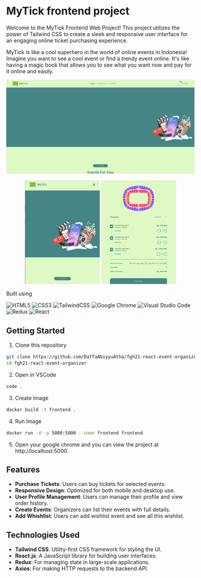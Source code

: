 # MyTick frontend project

Welcome to the MyTick Frontend Web Project! This project utilizes the power of Tailwind CSS to create a sleek and responsive user interface for an engaging online ticket purchasing experience.

MyTick is like a cool superhero in the world of online events in Indonesia! Imagine you want to see a cool event or find a trendy event online. It's like having a magic book that allows you to see what you want now and pay for it online and easily.

<img src="/readmi1.png" alt="web-desktop" />
<p float="left" align="center">
<img src="/readme2.png" alt="web-mobile-1" width="200px" />
<img src="/readme3.png" alt="web-mobile-2" width="200px" />
</p>

Built using

![HTML5](https://img.shields.io/badge/html5-%23E34F26.svg?style=for-the-badge&logo=html5&logoColor=white)
![CSS3](https://img.shields.io/badge/css3-%231572B6.svg?style=for-the-badge&logo=css3&logoColor=white)
![TailwindCSS](https://img.shields.io/badge/tailwindcss-%2338B2AC.svg?style=for-the-badge&logo=tailwind-css&logoColor=white)
![Google Chrome](https://img.shields.io/badge/Google%20Chrome-4285F4?style=for-the-badge&logo=GoogleChrome&logoColor=white)
![Visual Studio Code](https://img.shields.io/badge/Visual%20Studio%20Code-0078d7.svg?style=for-the-badge&logo=visual-studio-code&logoColor=white)
![Redux](https://img.shields.io/badge/Redux-593D88?style=for-the-badge&logo=redux&logoColor=white)
![React](https://img.shields.io/badge/React-20232A?style=for-the-badge&logo=react&logoColor=61DAFB)

## Getting Started

1. Clone this repository
```sh
git clone https://github.com/DaffaAbiyyuAtha/fgh21-react-event-organizer.git
cd fgh21-react-event-organizer
```
2. Open in VSCode
```sh
code .
```
3. Create Image
```sh
docker build -t frontend .
```
4. Run Image
```sh
docker run -d -p 5000:5000 --name frontend frontend
```
5. Open your google chrome and you can view the project at http://localhost:5000.

## Features

- <b>Purchase Tickets</b>: Users can buy tickets for selected events.
- <b>Responsive Design</b>: Optimized for both mobile and desktop use.
- <b>User Profile Management</b>: Users can manage their profile and view order history.
- <b>Create Events</b>: Organizers can list their events with full details.
- <b>Add Whishlist</b>: Users can add wishlist event and see all this wishlist.

## Technologies Used

- <b>Tailwind CSS</b>: Utility-first CSS framework for styling the UI.
- <b>React.js</b>: A JavaScript library for building user interfaces.
- <b>Redux</b>: For managing state in large-scale applications.
- <b>Axios</b>: For making HTTP requests to the backend API.
